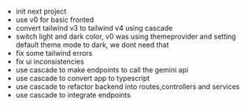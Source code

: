 - init next project
- use v0 for basic fronted
- convert tailwind v3 to tailwind v4 using cascade
- switch light and dark color, v0 was using themeprovider and setting default theme mode to dark, we dont need that
- fix some tailwind errors
- fix ui inconsistencies
- use cascade to make endpoints to call the gemini api
- use cascade to convert app to typescript
- use cascade to refactor backend into routes,controllers and services
- use cascade to integrate endpoints
